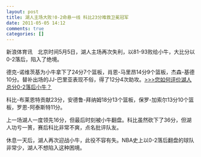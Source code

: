 ```yaml
---
layout: post
title: 湖人主场大败!0-2命悬一线 科比23分难救卫冕冠军
date: 2011-05-05 14:12
comments: true
categories: []
---
```

<div id="page">
<div>
<div>
<div>
<div>
<div>
<div id="artibody">

新浪体育讯　北京时间5月5日，湖人主场再次失利，以81-93败给小牛，大比分以0-2落后，陷入了绝境。

德克-诺维茨基为小牛拿下了24分7个篮板，肖恩-马里昂14分9个篮板，杰森-基德10分。替补出场的JJ-巴里亚表现不俗，得了12分4次助攻。<a href="http://comment4.news.sina.com.cn/comment/comment4.html?channel=ty&amp;newsid=6-12-5562743&amp;style=0" target="_blank">&gt;&gt;&gt;您如何评价湖人总分0-2落后小牛？</a>

科比-布莱恩特贡献23分，安德鲁-拜纳姆18分13个篮板，保罗-加索尔13分10个篮板，罗恩-阿泰斯特11分。

上一场湖人一度领先16分，但最后时刻被小牛翻盘。科比虽然砍下了36分，但湖人功亏一篑，赛后科比非常不爽，点名批评队友。

休息一天后，湖人再次迎战小牛，此役不容有失。NBA史上以0-2落后翻盘的球队非常少，湖人不想陷入这种困境。

</div>
</div>
</div>
</div>
</div>
</div>
</div>
